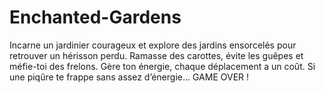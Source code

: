 # Enchanted-Gardens
Incarne un jardinier courageux et explore des jardins ensorcelés pour retrouver un hérisson perdu. Ramasse des carottes, évite les guêpes et méfie-toi des frelons. Gère ton énergie, chaque déplacement a un coût. Si une piqûre te frappe sans assez d’énergie… GAME OVER !
